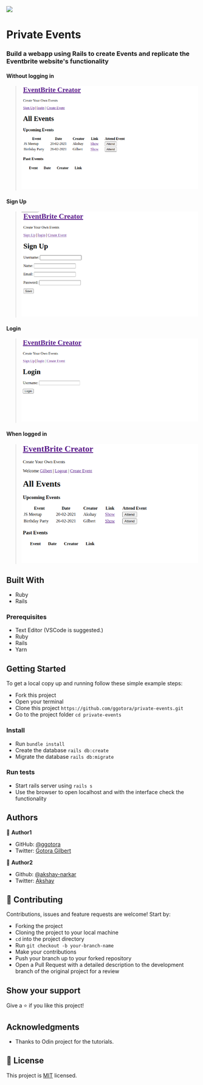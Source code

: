 ![](https://img.shields.io/badge/Microverse-blueviolet)

# Private Events

### Build a webapp using Rails to create Events and replicate the Eventbrite website's functionality

#### Without logging in

> ![screenshot](membersonly.png)

#### Sign Up

> ![screenshot](sign_up.png)

#### Login

> ![screenshot](login.png)

#### When logged in

> ![screenshot](member.png)

## Built With

- Ruby
- Rails

### Prerequisites

- Text Editor (VSCode is suggested.)
- Ruby
- Rails
- Yarn

## Getting Started

To get a local copy up and running follow these simple example steps:

- Fork this project
- Open your terminal
- Clone this project `https://github.com/ggotora/private-events.git`
- Go to the project folder `cd private-events`

### Install

- Run `bundle install`
- Create the database `rails db:create`
- Migrate the database `rails db:migrate`

### Run tests

- Start rails server using `rails s`
- Use the browser to open localhost and with the interface check the functionality

## Authors

👤 **Author1**

- GitHub: [@ggotora](https://github.com/ggotora)
- Twitter: [Gotora Gilbert](https://www.twitter.com/gotora_gilbert)

👤 **Author2**

- Github: [@akshay-narkar](https://github.com/akshay-narkar)
- Twitter: [Akshay](https://www.twitter.com/akidoit)

## 🤝 Contributing

Contributions, issues and feature requests are welcome! Start by:

- Forking the project
- Cloning the project to your local machine
- `cd` into the project directory
- Run `git checkout -b your-branch-name`
- Make your contributions
- Push your branch up to your forked repository
- Open a Pull Request with a detailed description to the development branch of the original project for a review

## Show your support

Give a ⭐️ if you like this project!

## Acknowledgments

- Thanks to Odin project for the tutorials.

## 📝 License

This project is [MIT](LICENSE) licensed.
